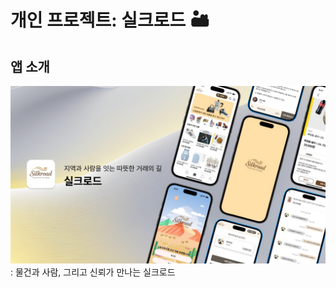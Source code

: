 # 개인 프로젝트: 실크로드  🏜

## 앱 소개

![앱 사진](/silkroad/images/silkroad_img.png)
: 물건과 사람, 그리고 신뢰가 만나는 실크로드



